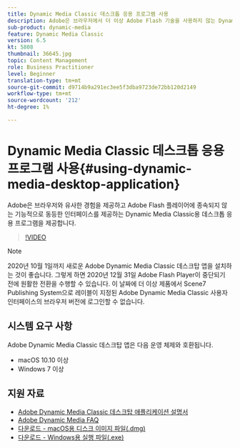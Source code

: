 ```yaml
---
title: Dynamic Media Classic 데스크톱 응용 프로그램 사용
description: Adobe은 브라우저에서 더 이상 Adobe Flash 기술을 사용하지 않는 Dynamic Media Classic 사용자를 위한 데스크탑 애플리케이션을 제공합니다.
sub-product: dynamic-media
feature: Dynamic Media Classic
version: 6.5
kt: 5808
thumbnail: 36645.jpg
topic: Content Management
role: Business Practitioner
level: Beginner
translation-type: tm+mt
source-git-commit: d9714b9a291ec3ee5f3dba9723de72bb120d2149
workflow-type: tm+mt
source-wordcount: '212'
ht-degree: 1%

---
```



# Dynamic Media Classic 데스크톱 응용 프로그램 사용{#using-dynamic-media-desktop-application}

Adobe은 브라우저와 유사한 경험을 제공하고 Adobe Flash 플레이어에 종속되지 않는 기능적으로 동등한 인터페이스를 제공하는 Dynamic Media Classic용 데스크톱 응용 프로그램을 제공합니다.

>[!VIDEO](https://video.tv.adobe.com/v/36645/?quality=12)

>[!NOTE]
>
> 2020년 10월 1일까지 새로운 Adobe Dynamic Media Classic 데스크탑 앱을 설치하는 것이 좋습니다. 그렇게 하면 2020년 12월 31일 Adobe Flash Player이 중단되기 전에 원활한 전환을 수행할 수 있습니다. 이 날짜에 더 이상 제품에서 Scene7 Publishing System으로 레이블이 지정된 Adobe Dynamic Media Classic 사용자 인터페이스의 브라우저 버전에 로그인할 수 없습니다.

## 시스템 요구 사항

Adobe Dynamic Media Classic 데스크탑 앱은 다음 운영 체제와 호환됩니다.

* macOS 10.10 이상
* Windows 7 이상

## 지원 자료

* [Adobe Dynamic Media Classic 데스크탑 애플리케이션 설명서](https://docs.adobe.com/content/help/en/dynamic-media-classic/using/intro/dynamic-media-classic-desktop-app.html)
* [Adobe Dynamic Media FAQ](https://docs.adobe.com/content/help/en/dynamic-media-classic/using/new-ui-2020.html)
* [다운로드 - macOS용 디스크 이미지 파일(.dmg)](http://download.macromedia.com/dynamic-media-classic/20.20.1/adobe-dynamic-media-classic-20.20.1.dmg)
* [다운로드 - Windows용 실행 파일(.exe)](http://download.macromedia.com/dynamic-media-classic/20.20.1/adobe-dynamic-media-classic-20.20.1.exe)
